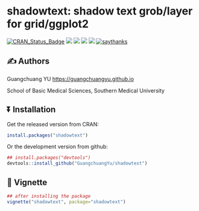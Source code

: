 # shadowtext: shadow text grob/layer for grid/ggplot2


[![CRAN_Status_Badge](http://www.r-pkg.org/badges/version/shadowtext?color=green)](https://cran.r-project.org/package=shadowtext)
![](http://cranlogs.r-pkg.org/badges/grand-total/shadowtext?color=green)
![](http://cranlogs.r-pkg.org/badges/shadowtext?color=green)
![](http://cranlogs.r-pkg.org/badges/last-week/shadowtext?color=green)
[![](https://img.shields.io/badge/follow%20me%20on-WeChat-green.svg)](https://guangchuangyu.github.io/blog_images/biobabble.jpg)
[![saythanks](https://img.shields.io/badge/say-thanks-ff69b4.svg)](https://saythanks.io/to/GuangchuangYu)


## :writing_hand: Authors

Guangchuang YU <https://guangchuangyu.github.io>

School of Basic Medical Sciences, Southern Medical University


## :arrow_double_down: Installation

Get the released version from CRAN:

```r
install.packages("shadowtext")
```

Or the development version from github:

```r
## install.packages("devtools")
devtools::install_github("GuangchuangYu/shadowtext")
```


## :book: Vignette

```r
## after installing the package
vignette("shadowtext", package="shadowtext")
```
